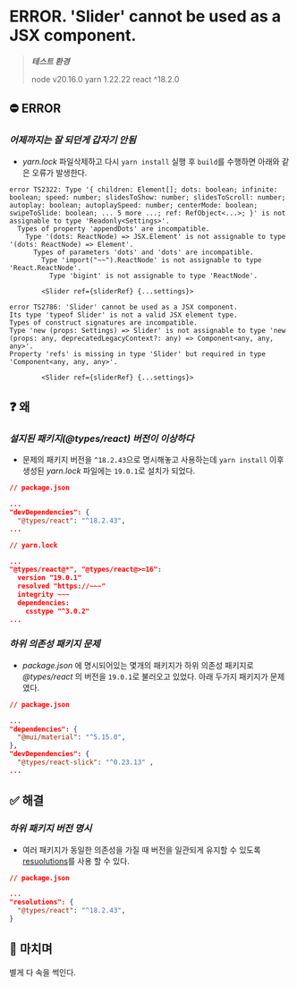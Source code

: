 # ERROR. 'Slider' cannot be used as a JSX component.

> ***테스트 환경***
>
> node v20.16.0
> yarn 1.22.22
> react ^18.2.0
>

## ⛔ ERROR

### ***어제까지는 잘 되던게 갑자기 안됨***
- _yarn.lock_ 파일삭제하고 다시 `yarn install` 실행 후 `build`를 수행하면 아래와 같은 오류가 발생한다.

```Console
error TS2322: Type '{ children: Element[]; dots: boolean; infinite: boolean; speed: number; slidesToShow: number; slidesToScroll: number; autoplay: boolean; autoplaySpeed: number; centerMode: boolean; swipeToSlide: boolean; ... 5 more ...; ref: RefObject<...>; }' is not assignable to type 'Readonly<Settings>'.
  Types of property 'appendDots' are incompatible.
    Type '(dots: ReactNode) => JSX.Element' is not assignable to type '(dots: ReactNode) => Element'.
      Types of parameters 'dots' and 'dots' are incompatible.
        Type 'import("~~").ReactNode' is not assignable to type 'React.ReactNode'.
          Type 'bigint' is not assignable to type 'ReactNode'.

        <Slider ref={sliderRef} {...settings}>
```

```Console
error TS2786: 'Slider' cannot be used as a JSX component.
Its type 'typeof Slider' is not a valid JSX element type.
Types of construct signatures are incompatible.
Type 'new (props: Settings) => Slider' is not assignable to type 'new (props: any, deprecatedLegacyContext?: any) => Component<any, any, any>'.
Property 'refs' is missing in type 'Slider' but required in type 'Component<any, any, any>'.

        <Slider ref={sliderRef} {...settings}>
```

## ❓ 왜

### ***설지된 패키지(@types/react) 버전이 이상하다***
- 문제의 패키지 버전을 `^18.2.43`으로 명시해놓고 사용하는데 `yarn install` 이후 생성된 _yarn.lock_ 파일에는 `19.0.1`로 설치가 되었다.

```JSON
// package.json

...
"devDependencies": {
  "@types/react": "^18.2.43",
...
```

```JSON
// yarn.lock

...
"@types/react@*", "@types/react@>=16":
  version "19.0.1"
  resolved "https://~~~"
  integrity ~~~
  dependencies:
    csstype "^3.0.2"
...
```

### ***하위 의존성 패키지 문제***
- _package.json_ 에 명시되어있는 몇개의 패키지가 하위 의존성 패키지로 _@types/react_ 의 버전을 `19.0.1`로 불러오고 있었다. 아래 두가지 패키지가 문제였다.

```JSON
// package.json

...
"dependencies": {
  "@mui/material": "^5.15.0",        
},
"devDependencies": {
  "@types/react-slick": "^0.23.13" ,
...
```

## ✅ 해결

### ***하위 패키지 버전 명시***
- 여러 패키지가 동일한 의존성을 가질 때 버전을 일관되게 유지할 수 있도록 [resuolutions](https://classic.yarnpkg.com/lang/en/docs/selective-version-resolutions/)를 사용 할 수 있다.

```JSON
// package.json

...
"resolutions": {
  "@types/react": "^18.2.43",
}
```

## 👋 마치며
별게 다 속을 썩인다.

<br/>

<s id="adsense-bar"></s>
